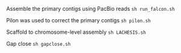 Assemble the primary contigs using PacBio reads
`
sh run_falcon.sh
`

Pilon was used to correct the primary contigs
`
sh pilon.sh
`

Scaffold to chromosome-level assembly
`
sh LACHESIS.sh
`

Gap close
`
sh gapclose.sh
`
